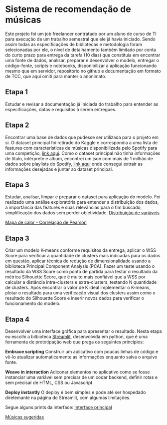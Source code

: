 # Sistema de recomendação de músicas

Este projeto foi um job freelancer contratado por um aluno de curso de TI para execução de um trabalho semestral que ele já havia iniciado. Sendo assim todas as especificações de bibliotecas e metodologia foram selecionadas por ele, o nível de detalhamento também limitado por conta do curto prazo para entrega da tarefa (10 dias) que constituía em encontrar uma fonte de dados, analisar, preparar e desenvolver o modelo, entregar o código-fonte, scripts e notebooks, disponibilizar a aplicação funcionando mesmo que em servidor, repositório no github e documentação em formato de TCC, que aqui omiti para manter o anonimato.

## Etapa 1

Estudar e revisar a documentação já iniciada do trabalho para entender as especificações, datas e requisitos à serem entregues.

## Etapa 2 

Encontrar uma base de dados que pudesse ser utilizada para o projeto em si. O dataset principal foi retirado do Kaggle e correspondia a uma lista de features com características de músicas disponibilizada pelo Spotify para uma competição, [link aqui](https://www.kaggle.com/datasets/mrmorj/dataset-of-songs-in-spotify?select=genres_v2.csv). Como o dataset principal não tinha informações de título, intérprete e album, encontrei um json com mais de 1 milhão de dados sobre playlists do Spotify, [link aqui](https://www.aicrowd.com/challenges/spotify-million-playlist-dataset-challenge) onde consegui extrair as informações desejadas e juntar ao dataset principal.

## Etapa 3

Estudar, analisar, limpar e preparar o dataset para aplicação do modelo. Foi realizado uma análise exploratória para entender a distribuição dos dados, a importância das features e suas relevâncias para o fim buscado, simplificação dos dados sem perder objetividade.
[Distribuição de variáveis](../leonardo_freela/dados/plot1.png)

[Mapa de calor - Correlação de Pearson](../leonardo_freela/dados/plot2.png)

## Etapa 3

Criar um modelo K-means conforme requisitos da entrega, aplicar o WSS Score para verificar a quantidade de clusters mais indicadas para os dados em questão, aplicar técnica de redução de dimensionalidade usando a biblioteca Principal Component Analysis (PCA). Fazer um teste usando o resultado da WSS Score como ponto de partida para testar o resultado da métrica Silhouette Score, que é muito mais confiável que a WSS por calcular a distância intra-clusters e extra-clusters, testando N quantidade de clusters. Após encontrar o valor de K ideal implementar o K-means, plotar o resultado para uma verificação visual dos clusters assim como o resultado do Silhouette Score e inserir novos dados para verificar o funcionamento do modelo.

## Etapa 4

Desenvolver uma interface gráfica para apresentar o resultado. Nesta etapa eu escolhi a bilbioteca [Streamlit](https://streamlit.io/), desenvolvida em python, que é uma ferramenta de prototipação web que prega os seguintes principios:

**Embrace scripting**
Construir um aplicativo com poucas linhas de código e vê-lo atualizar automaticamente as informações enquanto salva o arquivo fonte.

**Weave in interaction**
Adiconar elementos no aplicativo como se fosse instanciar uma variável sem precisar de um codar backend, definir rotas e sem precisar de HTML, CSS ou Javascript.

**Deploy instantly**
O deploy é bem simples e pode até ser hospedado diretemante na página do Streamlit, com algumas limitações.

Segue alguns prints da interface:
[Interface principal](../leonardo_freela/dados/interface1.png)

[Músicas sugeridas](../leonardo_freela/dados/interface2.png)

